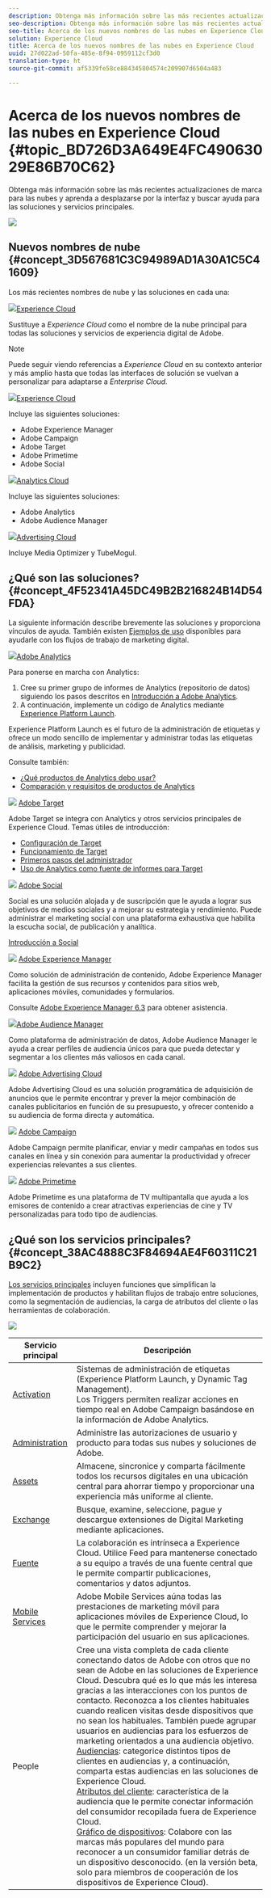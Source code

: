```yaml
---
description: Obtenga más información sobre las más recientes actualizaciones de marca para las nubes y aprenda a desplazarse por la interfaz y buscar ayuda para las soluciones y servicios principales.
seo-description: Obtenga más información sobre las más recientes actualizaciones de marca para las nubes y aprenda a desplazarse por la interfaz y buscar ayuda para las soluciones y servicios principales.
seo-title: Acerca de los nuevos nombres de las nubes en Experience Cloud
solution: Experience Cloud
title: Acerca de los nuevos nombres de las nubes en Experience Cloud
uuid: 27d022ad-50fa-485e-8f94-0959112cf3d0
translation-type: ht
source-git-commit: af5339fe58ce884345804574c209907d6504a483

---
```



# Acerca de los nuevos nombres de las nubes en Experience Cloud {#topic_BD726D3A649E4FC49063029E86B70C62}

Obtenga más información sobre las más recientes actualizaciones de marca para las nubes y aprenda a desplazarse por la interfaz y buscar ayuda para las soluciones y servicios principales.

![](assets/cloud-pulldown.png)

## Nuevos nombres de nube {#concept_3D567681C3C94989AD1A30A1C5C41609}

Los más recientes nombres de nube y las soluciones en cada una:

![](assets/experience_cloud_appicon_32.png)[Experience Cloud](https://adobe.com/es/experience-cloud.html?promoid=FZPQZ2HS&amp;mv=other)

Sustituye a *Experience Cloud* como el nombre de la nube principal para todas las soluciones y servicios de experiencia digital de Adobe.

>[!NOTE]
>
>Puede seguir viendo referencias a *Experience Cloud* en su contexto anterior y más amplio hasta que todas las interfaces de solución se vuelvan a personalizar para adaptarse a *Enterprise Cloud.*

![](assets/marketingcloud_32.png)[Experience Cloud](https://www.adobe.com/es/marketing-cloud.html)

Incluye las siguientes soluciones:

* Adobe Experience Manager
* Adobe Campaign
* Adobe Target
* Adobe Primetime
* Adobe Social

![](assets/analyticscloud_appicon_32.png)[Analytics Cloud](https://www.adobe.com/es/data-analytics-cloud.html)

Incluye las siguientes soluciones:

* Adobe Analytics
* Adobe Audience Manager

![](assets/advertisingcloud_appicon_32.png)[Advertising Cloud](https://www.adobe.com/es/advertising-cloud.html)

Incluye Media Optimizer y TubeMogul.

## ¿Qué son las soluciones?  {#concept_4F52341A45DC49B2B216824B14D54FDA}

La siguiente información describe brevemente las soluciones y proporciona vínculos de ayuda. También existen [Ejemplos de uso](https://helpx.adobe.com/es/marketing-cloud/how-to/use-cases.html) disponibles para ayudarle con los flujos de trabajo de marketing digital.

![](assets/mc_analytics_32.png)[Adobe Analytics](https://marketing.adobe.com/resources/help/es_ES/reference/)

Para ponerse en marcha con Analytics:

1. Cree su primer grupo de informes de Analytics (repositorio de datos) siguiendo los pasos descritos en [Introducción a Adobe Analytics](https://marketing.adobe.com/resources/help/es_ES/analytics/getting-started/).
1. A continuación, implemente un código de Analytics mediante [Experience Platform Launch](https://marketing.adobe.com/resources/help/en_US/experience-cloud/launch/).

Experience Platform Launch es el futuro de la administración de etiquetas y ofrece un modo sencillo de implementar y administrar todas las etiquetas de análisis, marketing y publicidad.

Consulte también:

* [¿Qué productos de Analytics debo usar?](https://marketing.adobe.com/resources/help/es_ES/reference/?f=which_analytics_tool)
* [Comparación y requisitos de productos de Analytics](https://marketing.adobe.com/resources/help/es_ES/reference/?f=analytics-product-comparison)

![](assets/mc_target_32.png) [Adobe Target](https://marketing.adobe.com/resources/help/es_ES/target/)

Adobe Target se integra con Analytics y otros servicios principales de Experience Cloud. Temas útiles de introducción:

* [Configuración de Target](https://marketing.adobe.com/resources/help/es_ES/target/ov/?f=c_seting_up_target)
* [Funcionamiento de Target](https://marketing.adobe.com/resources/help/es_ES/target/ov/?f=c_how_target_works)
* [Primeros pasos del administrador](https://marketing.adobe.com/resources/help/es_ES/target/ov/?f=start_target)
* [Uso de Analytics como fuente de informes para Target](https://marketing.adobe.com/resources/help/es_ES/target/a4t/?f=a4t)

![](assets/mc_social_32.png) [Adobe Social](https://marketing.adobe.com/resources/help/es_ES/social/)

Social es una solución alojada y de suscripción que le ayuda a lograr sus objetivos de medios sociales y a mejorar su estrategia y rendimiento. Puede administrar el marketing social con una plataforma exhaustiva que habilita la escucha social, de publicación y analítica.

[Introducción a Social](https://marketing.adobe.com/resources/help/es_ES/social/?f=c_gs)

![](assets/mc_experiencemanager_32.png) [Adobe Experience Manager](https://helpx.adobe.com/es/support/experience-manager/6-3.html)

Como solución de administración de contenido, Adobe Experience Manager facilita la gestión de sus recursos y contenidos para sitios web, aplicaciones móviles, comunidades y formularios.

Consulte [Adobe Experience Manager 6.3](https://helpx.adobe.com/es/support/experience-manager/6-3.html) para obtener asistencia.

![](assets/mc_audiencemanager_32.png)[Adobe Audience Manager](https://marketing.adobe.com/resources/help/en_US/aam/)

Como plataforma de administración de datos, Adobe Audience Manager le ayuda a crear perfiles de audiencia únicos para que pueda detectar y segmentar a los clientes más valiosos en cada canal.

![](assets/mc_optimize_32.png) [Adobe Advertising Cloud](https://marketing.adobe.com/resources/help/en_US/media-optimizer/)

Adobe Advertising Cloud es una solución programática de adquisición de anuncios que le permite encontrar y prever la mejor combinación de canales publicitarios en función de su presupuesto, y ofrecer contenido a su audiencia de forma directa y automática.

![](assets/mc_campaign_32.png) [Adobe Campaign](https://helpx.adobe.com/es/support/campaign.html)

Adobe Campaign permite planificar, enviar y medir campañas en todos sus canales en línea y sin conexión para aumentar la productividad y ofrecer experiencias relevantes a sus clientes.

![](assets/primetime_app_32.png) [Adobe Primetime](https://help.adobe.com/en_US/primetime/)

Adobe Primetime es una plataforma de TV multipantalla que ayuda a los emisores de contenido a crear atractivas experiencias de cine y TV personalizadas para todo tipo de audiencias.

## ¿Qué son los servicios principales?  {#concept_38AC4888C3F84694AE4F60311C21B9C2}

[Los servicios principales](core-services/core-services.md#concept_07ED1D5C64234E77976E6D572E78FB9C) incluyen funciones que simplifican la implementación de productos y habilitan flujos de trabajo entre soluciones, como la segmentación de audiencias, la carga de atributos del cliente o las herramientas de colaboración.

![](assets/core-services.png)

| Servicio principal | Descripción |
|--- |--- |
| [Activation](activation/activation.md) | Sistemas de administración de etiquetas (Experience Platform Launch, y Dynamic Tag Management).<br>Los Triggers permiten realizar acciones en tiempo real en Adobe Campaign basándose en la información de Adobe Analytics. |
| [Administration](admin-getting-started/admin-getting-started.md) | Administre las autorizaciones de usuario y producto para todas sus nubes y soluciones de Adobe. |
| [Assets](experience-cloud-assets/experience-cloud-assets.md) | Almacene, sincronice y comparta fácilmente todos los recursos digitales en una ubicación central para ahorrar tiempo y proporcionar una experiencia más uniforme al cliente. |
| [Exchange](exchange.md) | Busque, examine, seleccione, pague y descargue extensiones de Digital Marketing mediante aplicaciones. |
| [Fuente](feed.md) | La colaboración es intrínseca a Experience Cloud. Utilice Feed para mantenerse conectado a su equipo a través de una fuente central que le permite compartir publicaciones, comentarios y datos adjuntos. |
| [Mobile Services](https://marketing.adobe.com/resources/help/es_ES/mobile/) | Adobe Mobile Services aúna todas las prestaciones de marketing móvil para aplicaciones móviles de Experience Cloud, lo que le permite comprender y mejorar la participación del usuario en sus aplicaciones. |
| People | Cree una vista completa de cada cliente conectando datos de Adobe con otros que no sean de Adobe en las soluciones de Experience Cloud. Descubra qué es lo que más les interesa gracias a las interacciones con los puntos de contacto. Reconozca a los clientes habituales cuando realicen visitas desde dispositivos que no sean los habituales. También puede agrupar usuarios en audiencias para los esfuerzos de marketing orientados a una audiencia objetivo.<br>[Audiencias](audience-library/audience-library.md): categorice distintos tipos de clientes en audiencias y, a continuación, comparta estas audiencias en las soluciones de Experience Cloud.<br>[Atributos del cliente](attributes/attributes.md): característica de la audiencia que le permite conectar información del consumidor recopilada fuera de Experience Cloud.<br>[Gráfico de dispositivos](https://landing.adobe.com/en/na/events/summit/275658-summit-co-op.html): Colabore con las marcas más populares del mundo para reconocer a un consumidor familiar detrás de un dispositivo desconocido. (en la versión beta, solo para miembros de cooperación de los dispositivos de Experience Cloud). |
